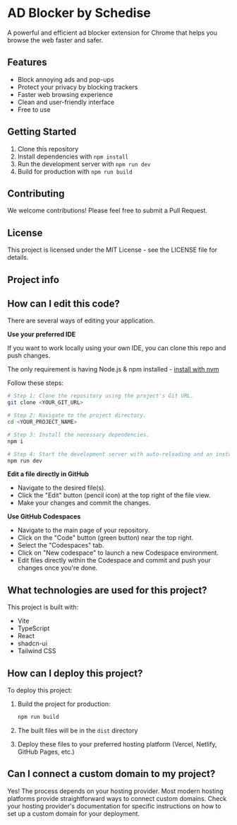 # AD Blocker by Schedise

A powerful and efficient ad blocker extension for Chrome that helps you browse the web faster and safer.

## Features

- Block annoying ads and pop-ups
- Protect your privacy by blocking trackers
- Faster web browsing experience
- Clean and user-friendly interface
- Free to use

## Getting Started

1. Clone this repository
2. Install dependencies with `npm install`
3. Run the development server with `npm run dev`
4. Build for production with `npm run build`

## Contributing

We welcome contributions! Please feel free to submit a Pull Request.

## License

This project is licensed under the MIT License - see the LICENSE file for details.

## Project info

## How can I edit this code?

There are several ways of editing your application.

**Use your preferred IDE**

If you want to work locally using your own IDE, you can clone this repo and push changes.

The only requirement is having Node.js & npm installed - [install with nvm](https://github.com/nvm-sh/nvm#installing-and-updating)

Follow these steps:

```sh
# Step 1: Clone the repository using the project's Git URL.
git clone <YOUR_GIT_URL>

# Step 2: Navigate to the project directory.
cd <YOUR_PROJECT_NAME>

# Step 3: Install the necessary dependencies.
npm i

# Step 4: Start the development server with auto-reloading and an instant preview.
npm run dev
```

**Edit a file directly in GitHub**

- Navigate to the desired file(s).
- Click the "Edit" button (pencil icon) at the top right of the file view.
- Make your changes and commit the changes.

**Use GitHub Codespaces**

- Navigate to the main page of your repository.
- Click on the "Code" button (green button) near the top right.
- Select the "Codespaces" tab.
- Click on "New codespace" to launch a new Codespace environment.
- Edit files directly within the Codespace and commit and push your changes once you're done.

## What technologies are used for this project?

This project is built with:

- Vite
- TypeScript
- React
- shadcn-ui
- Tailwind CSS

## How can I deploy this project?

To deploy this project:

1. Build the project for production:

   ```sh
   npm run build
   ```

2. The built files will be in the `dist` directory
3. Deploy these files to your preferred hosting platform (Vercel, Netlify, GitHub Pages, etc.)

## Can I connect a custom domain to my project?

Yes! The process depends on your hosting provider. Most modern hosting platforms provide straightforward ways to connect custom domains. Check your hosting provider's documentation for specific instructions on how to set up a custom domain for your deployment.
